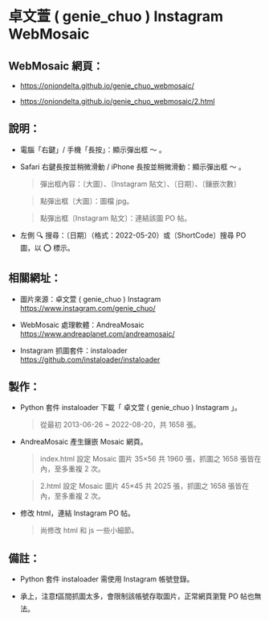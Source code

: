 # 卓文萱 ( genie_chuo ) Instagram WebMosaic

## WebMosaic 網頁：

- https://oniondelta.github.io/genie_chuo_webmosaic/

- https://oniondelta.github.io/genie_chuo_webmosaic/2.html

## 說明：

- 電腦「右鍵」/ 手機「長按」：顯示彈出框 ～ 。

- Safari 右鍵長按並稍微滑動 / iPhone 長按並稍微滑動：顯示彈出框 ～ 。

  > 彈出框內容：〔大圖〕、〔Instagram 貼文〕、〔日期〕、〔鑲嵌次數〕

  > 點彈出框〔大圖〕：圖檔 jpg。

  > 點彈出框〔Instagram 貼文〕：連結該圖 PO 帖。

- 左側 🔍 搜尋：〔日期〕（格式：2022-05-20）或〔ShortCode〕搜尋 PO 圖，以 ⭕️ 標示。

## 相關網址：

- 圖片來源：卓文萱 ( genie_chuo ) Instagram https://www.instagram.com/genie_chuo/

- WebMosaic 處理軟體：AndreaMosaic https://www.andreaplanet.com/andreamosaic/

- Instagram 抓圖套件：instaloader https://github.com/instaloader/instaloader

## 製作：

- Python 套件 instaloader 下載「 卓文萱 ( genie_chuo ) Instagram 」。

  > 從最初 2013-06-26 ~ 2022-08-20，共 1658 張。

- AndreaMosaic 產生鑲嵌 Mosaic 網頁。

  > index.html 設定 Mosaic 圖片 35×56 共 1960 張，抓圖之 1658 張皆在內，至多重複 2 次。

  > 2.html 設定 Mosaic 圖片 45×45 共 2025 張，抓圖之 1658 張皆在內，至多重複 2 次。

- 修改 html，連結 Instagram PO 帖。

  > 尚修改 html 和 js 一些小細節。

## 備註：

- Python 套件 instaloader 需使用 Instagram 帳號登錄。

- 承上，注意❗️區間抓圖太多，會限制該帳號存取圖片，正常網頁瀏覽 PO 帖也無法。
